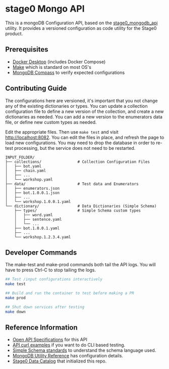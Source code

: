 # stage0 Mongo API

This is a mongoDB Configuration API, based on the [stage0_mongodb_api](https://github.com/agile-learning-institute/stage0_mongodb_api) utility. It provides a versioned configuration as code utility for the Stage0 product. 

## Prerequisites
- [Docker Desktop](https://www.docker.com/products/docker-desktop/) (includes Docker Compose)
- [Make](https://www.gnu.org/software/make/) which is standard on most OS's
- [MongoDB Compass](https://www.mongodb.com/try/download/compass) to verify expected configurations

## Contributing Guide
The configurations here are versioned, it's important that you not change any of the existing dictionaries or types. You can update a collection configuration file to define a new version of the collection, and create a new dictionaries as needed. You can add a new version to the enumerators data file, or define new custom types as needed. 

Edit the appropriate files. Then use ``make test`` and visit [http://localhost:8082](http://localhost:8082). You can edit the files in place, and refresh the page to load new configurations. You may need to drop the database in order to re-test processing, but the service does not need to be restarted.

```
INPUT_FOLDER/
├── collections/                # Collection Configuration Files      
│   ├── bot.yaml            
│   ├── chain.yaml          
│   ├── ...
│   └── workshop.yaml
├── data/                       # Test data and Enumerators
│   ├── enumerators.json    
│   ├── bot.1.0.0.1.json    
│   ├── ...
│   └── workshop.1.0.0.1.yaml
└── dictionary/                 # Data Dictionaries (Simple Schema)
    ├── types/                  # Simple Schema custom types
    │   ├── word.yaml
    │   ├── sentence.yaml
    │   └── ...
    ├── bot.1.0.0.1.yaml
    ├── ...
    └── workshop.1.2.3.4.yaml
```

## Developer Commands
The make-test and make-prod commands both tail the API logs. You will have to press Ctrl-C to stop tailing the logs.

```bash
## Test /input configurations interactively
make test

## Build and run the container to test before making a PR
make prod

## Shut down services after testing
make down
```

## Reference Information
- [Open API Specifications](./docs/openapi.yaml) for this API
- [API curl examples](https://github.com/agile-learning-institute/stage0_mongodb_api/blob/main/CONTRIBUTING.md#curl-examples) if you want to do CLI based testing.
- [Simple Schema standards](https://github.com/agile-learning-institute/stage0/blob/main/SIMPLE_SCHEMA.md) to understand the schema language used. 
- [MongoDB Utility Reference](https://github.com/agile-learning-institute/stage0_mongodb_api/blob/main/REFERENCE.md) has configuration details.
- [Stage0 Data Catalog](https://github.com/agile-learning-institute/stage0/blob/main/specifications/data_catalog.yaml) that initialized this repo.
